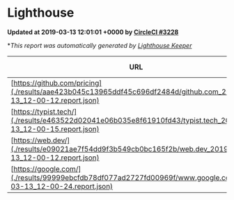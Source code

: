 
# Lighthouse

**Updated at 2019-03-13 12:01:01 +0000 by [CircleCI #3228](https://circleci.com/gh/ItinerisLtd/lighthouse-keeper-example/3228)**

**This report was automatically generated by [Lighthouse Keeper](https://github.com/itinerisltd/lighthouse-keeper)*

| URL | Performance | Accessibility | Best Practices | SEO | PWA | Updated At |
| --- | --- | --- | --- | --- | --- | --- |
| [https://github.com/pricing](./results/aae423b045c13965ddf45c696df2484d/github.com_2019-03-13_12-00-12.report.json) | 0.8 | 0.89 | 0.93 | 0.9 | 0.58 | 2019-03-13T12:00:12.353Z |
| [https://typist.tech/](./results/e463522d02041e06b035e8f61910fd43/typist.tech_2019-03-13_12-00-15.report.json) | 1 |  |  |  |  | 2019-03-13T12:00:15.663Z |
| [https://web.dev/](./results/e09021ae7f54dd9f3b549cb0bc165f2b/web.dev_2019-03-13_12-00-12.report.json) | 0.94 | 0.93 | 0.93 | 0.87 | 1 | 2019-03-13T12:00:12.465Z |
| [https://google.com/](./results/99999ebcfdb78df077ad2727fd00969f/www.google.com_2019-03-13_12-00-24.report.json) | 0.92 | 0.71 | 0.93 | 0.82 | 0.58 | 2019-03-13T12:00:24.721Z |
